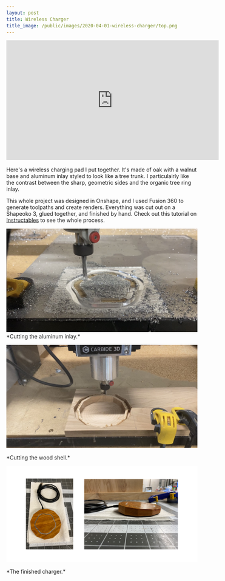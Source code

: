 ```yaml
---
layout: post
title: Wireless Charger
title_image: /public/images/2020-04-01-wireless-charger/top.png
---
```


<p align="center">
<iframe width="560" height="315" src="https://www.youtube-nocookie.com/embed/ipGRnA2_0nY" frameborder="0" allow="accelerometer; autoplay; encrypted-media; gyroscope; picture-in-picture" allowfullscreen></iframe>
</p>

Here's a wireless charging pad I put together. It's made of oak with a walnut base and aluminum inlay styled to look like a tree trunk. I particulairly like the contrast between the sharp, geometric sides and the organic tree ring inlay.

This whole project was designed in Onshape, and I used Fusion 360 to generate toolpaths and create renders. Everything was cut out on a Shapeoko 3, glued together, and finished by hand. Check out this tutorial on [Instructables](https://www.instructables.com/id/CNC-Wireless-Charger/) to see the whole process.

<!-- ![Cutting the Aluminum](/public/images/2020-04-01-wireless-charger/cut-aluminum.jpeg) -->
<picture>
  <source srcset="/public/images/2020-04-01-wireless-charger/cut-aluminum.webp" type="image/webp">
  <img src="/public/images/2020-04-01-wireless-charger/cut-aluminum.jpeg" alt="">
</picture>
<div class="caption" markdown="1">
*Cutting the aluminum inlay.*
</div>

![Cutting the Wood](/public/images/2020-04-01-wireless-charger/cut-wood.jpeg)
<div class="caption" markdown="1">
*Cutting the wood shell.*
</div>

![The Finished Product](/public/images/2020-04-01-wireless-charger/finished.png)
<div class="caption" markdown="1">
*The finished charger.*
</div>